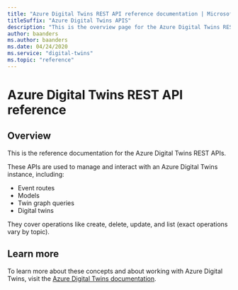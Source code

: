 ```yaml
---                             
title: "Azure Digital Twins REST API reference documentation | Microsoft Docs" 
titleSuffix: "Azure Digital Twins APIS"            
description: "This is the overview page for the Azure Digital Twins REST API reference documentation."      
author: baanders              
ms.author: baanders               
ms.date: 04/24/2020                    
ms.service: "digital-twins"                          
ms.topic: "reference"        
---                            
```


# Azure Digital Twins REST API reference

## Overview

This is the reference documentation for the Azure Digital Twins REST APIs.

These APIs are used to manage and interact with an Azure Digital Twins instance, including:
* Event routes
* Models
* Twin graph queries
* Digital twins

They cover operations like create, delete, update, and list (exact operations vary by topic).

## Learn more

To learn more about these concepts and about working with Azure Digital Twins, visit the [Azure Digital Twins documentation](https://docs.microsoft.com/en-us/azure/digital-twins/).